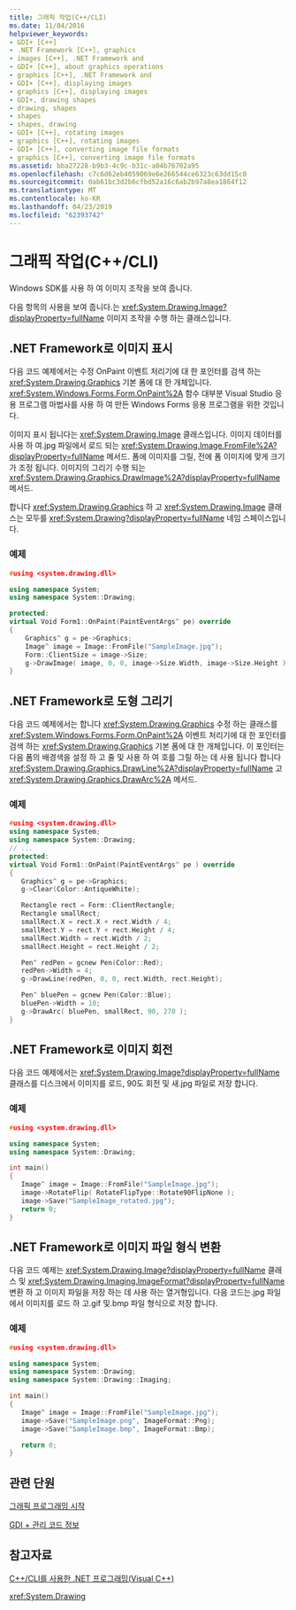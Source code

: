 ```yaml
---
title: 그래픽 작업(C++/CLI)
ms.date: 11/04/2016
helpviewer_keywords:
- GDI+ [C++]
- .NET Framework [C++], graphics
- images [C++], .NET Framework and
- GDI+ [C++], about graphics operations
- graphics [C++], .NET Framework and
- GDI+ [C++], displaying images
- graphics [C++], displaying images
- GDI+, drawing shapes
- drawing, shapes
- shapes
- shapes, drawing
- GDI+ [C++], rotating images
- graphics [C++], rotating images
- GDI+ [C++], converting image file formats
- graphics [C++], converting image file formats
ms.assetid: bba27228-b9b3-4c9c-b31c-a04b76702a95
ms.openlocfilehash: c7c6d62eb4059069e6e266544ce6323c63dd15c0
ms.sourcegitcommit: 0ab61bc3d2b6cfbd52a16c6ab2b97a8ea1864f12
ms.translationtype: MT
ms.contentlocale: ko-KR
ms.lasthandoff: 04/23/2019
ms.locfileid: "62393742"
---
```

# <a name="graphics-operations-ccli"></a>그래픽 작업(C++/CLI)

Windows SDK를 사용 하 여 이미지 조작을 보여 줍니다.

다음 항목의 사용을 보여 줍니다.는 <xref:System.Drawing.Image?displayProperty=fullName> 이미지 조작을 수행 하는 클래스입니다.

## <a name="display"></a> .NET Framework로 이미지 표시

다음 코드 예제에서는 수정 OnPaint 이벤트 처리기에 대 한 포인터를 검색 하는 <xref:System.Drawing.Graphics> 기본 폼에 대 한 개체입니다. <xref:System.Windows.Forms.Form.OnPaint%2A> 함수 대부분 Visual Studio 응용 프로그램 마법사를 사용 하 여 만든 Windows Forms 응용 프로그램을 위한 것입니다.

이미지 표시 됩니다는 <xref:System.Drawing.Image> 클래스입니다. 이미지 데이터를 사용 하 여.jpg 파일에서 로드 되는 <xref:System.Drawing.Image.FromFile%2A?displayProperty=fullName> 메서드. 폼에 이미지를 그릴, 전에 폼 이미지에 맞게 크기가 조정 됩니다. 이미지의 그리기 수행 되는 <xref:System.Drawing.Graphics.DrawImage%2A?displayProperty=fullName> 메서드.

합니다 <xref:System.Drawing.Graphics> 하 고 <xref:System.Drawing.Image> 클래스는 모두를 <xref:System.Drawing?displayProperty=fullName> 네임 스페이스입니다.

### <a name="example"></a>예제

```cpp
#using <system.drawing.dll>

using namespace System;
using namespace System::Drawing;

protected:
virtual Void Form1::OnPaint(PaintEventArgs^ pe) override
{
    Graphics^ g = pe->Graphics;
    Image^ image = Image::FromFile("SampleImage.jpg");
    Form::ClientSize = image->Size;
    g->DrawImage( image, 0, 0, image->Size.Width, image->Size.Height );
}
```

## <a name="draw"></a> .NET Framework로 도형 그리기

다음 코드 예제에서는 합니다 <xref:System.Drawing.Graphics> 수정 하는 클래스를 <xref:System.Windows.Forms.Form.OnPaint%2A> 이벤트 처리기에 대 한 포인터를 검색 하는 <xref:System.Drawing.Graphics> 기본 폼에 대 한 개체입니다. 이 포인터는 다음 폼의 배경색을 설정 하 고 줄 및 사용 하 여 호를 그릴 하는 데 사용 됩니다 합니다 <xref:System.Drawing.Graphics.DrawLine%2A?displayProperty=fullName> 고 <xref:System.Drawing.Graphics.DrawArc%2A> 메서드.

### <a name="example"></a>예제

```cpp
#using <system.drawing.dll>
using namespace System;
using namespace System::Drawing;
// ...
protected:
virtual Void Form1::OnPaint(PaintEventArgs^ pe ) override
{
   Graphics^ g = pe->Graphics;
   g->Clear(Color::AntiqueWhite);

   Rectangle rect = Form::ClientRectangle;
   Rectangle smallRect;
   smallRect.X = rect.X + rect.Width / 4;
   smallRect.Y = rect.Y + rect.Height / 4;
   smallRect.Width = rect.Width / 2;
   smallRect.Height = rect.Height / 2;

   Pen^ redPen = gcnew Pen(Color::Red);
   redPen->Width = 4;
   g->DrawLine(redPen, 0, 0, rect.Width, rect.Height);

   Pen^ bluePen = gcnew Pen(Color::Blue);
   bluePen->Width = 10;
   g->DrawArc( bluePen, smallRect, 90, 270 );
}
```

## <a name="rotate"></a> .NET Framework로 이미지 회전

다음 코드 예제에서는 <xref:System.Drawing.Image?displayProperty=fullName> 클래스를 디스크에서 이미지를 로드, 90도 회전 및 새.jpg 파일로 저장 합니다.

### <a name="example"></a>예제

```cpp
#using <system.drawing.dll>

using namespace System;
using namespace System::Drawing;

int main()
{
   Image^ image = Image::FromFile("SampleImage.jpg");
   image->RotateFlip( RotateFlipType::Rotate90FlipNone );
   image->Save("SampleImage_rotated.jpg");
   return 0;
}
```

## <a name="convert"></a> .NET Framework로 이미지 파일 형식 변환

다음 코드 예제는 <xref:System.Drawing.Image?displayProperty=fullName> 클래스 및 <xref:System.Drawing.Imaging.ImageFormat?displayProperty=fullName> 변환 하 고 이미지 파일을 저장 하는 데 사용 하는 열거형입니다. 다음 코드는.jpg 파일에서 이미지를 로드 하 고.gif 및.bmp 파일 형식으로 저장 합니다.

### <a name="example"></a>예제

```cpp
#using <system.drawing.dll>

using namespace System;
using namespace System::Drawing;
using namespace System::Drawing::Imaging;

int main()
{
   Image^ image = Image::FromFile("SampleImage.jpg");
   image->Save("SampleImage.png", ImageFormat::Png);
   image->Save("SampleImage.bmp", ImageFormat::Bmp);

   return 0;
}
```

## <a name="related-sections"></a>관련 단원

[그래픽 프로그래밍 시작](/dotnet/framework/winforms/advanced/getting-started-with-graphics-programming)

[GDI + 관리 코드 정보](/dotnet/framework/winforms/advanced/about-gdi-managed-code)

## <a name="see-also"></a>참고자료

[C++/CLI를 사용한 .NET 프로그래밍(Visual C++)](../dotnet/dotnet-programming-with-cpp-cli-visual-cpp.md)

<xref:System.Drawing>
